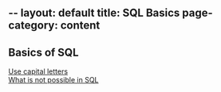 --
layout: default
title: SQL Basics
page-category: content
--

## Basics of SQL
[Use capital letters](basics_capital)  
[What is not possible in SQL](basics_not_possible)  
